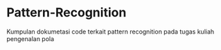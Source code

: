 # Pattern-Recognition

Kumpulan dokumetasi code terkait pattern recognition  pada tugas kuliah pengenalan pola
